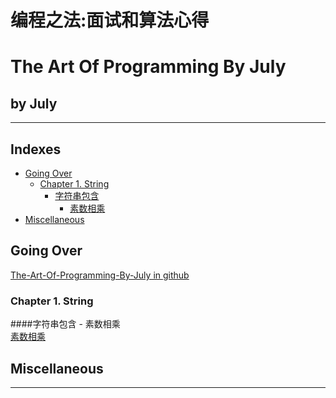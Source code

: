 # 			编程之法:面试和算法心得
#                             The Art Of Programming By July
## 				by July

---
## Indexes
* [Going Over](#going-over)
    - [Chapter 1. String](#chapter-1-string)
        + [字符串包含](#字符串包含)
            * [素数相乘]([test1])
* [Miscellaneous](#miscellaneous)

## Going Over
[The-Art-Of-Programming-By-July in github]

### Chapter 1. String
####字符串包含
    - 素数相乘  
        [素数相乘]


## Miscellaneous

---
[spark_distributed_execution_img_1]:/resources/img/java/spark_distributed_execution_1.png "Figure 2-3. Components for distributed execution in Spark"
[The-Art-Of-Programming-By-July in github]:https://github.com/julycoding/The-Art-Of-Programming-By-July "The-Art-Of-Programming-By-July"

[素数相乘]:https://github.com/julycoding/The-Art-Of-Programming-By-July/blob/master/ebook/zh/01.02.md "素数相乘"
[test1]:https://github.com/julycoding/The-Art-Of-Programming-By-July/blob/master/ebook/zh/01.02.md "素数相乘"